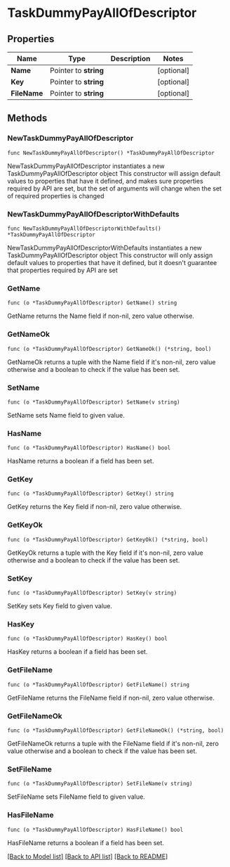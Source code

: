 # TaskDummyPayAllOfDescriptor

## Properties

Name | Type | Description | Notes
------------ | ------------- | ------------- | -------------
**Name** | Pointer to **string** |  | [optional] 
**Key** | Pointer to **string** |  | [optional] 
**FileName** | Pointer to **string** |  | [optional] 

## Methods

### NewTaskDummyPayAllOfDescriptor

`func NewTaskDummyPayAllOfDescriptor() *TaskDummyPayAllOfDescriptor`

NewTaskDummyPayAllOfDescriptor instantiates a new TaskDummyPayAllOfDescriptor object
This constructor will assign default values to properties that have it defined,
and makes sure properties required by API are set, but the set of arguments
will change when the set of required properties is changed

### NewTaskDummyPayAllOfDescriptorWithDefaults

`func NewTaskDummyPayAllOfDescriptorWithDefaults() *TaskDummyPayAllOfDescriptor`

NewTaskDummyPayAllOfDescriptorWithDefaults instantiates a new TaskDummyPayAllOfDescriptor object
This constructor will only assign default values to properties that have it defined,
but it doesn't guarantee that properties required by API are set

### GetName

`func (o *TaskDummyPayAllOfDescriptor) GetName() string`

GetName returns the Name field if non-nil, zero value otherwise.

### GetNameOk

`func (o *TaskDummyPayAllOfDescriptor) GetNameOk() (*string, bool)`

GetNameOk returns a tuple with the Name field if it's non-nil, zero value otherwise
and a boolean to check if the value has been set.

### SetName

`func (o *TaskDummyPayAllOfDescriptor) SetName(v string)`

SetName sets Name field to given value.

### HasName

`func (o *TaskDummyPayAllOfDescriptor) HasName() bool`

HasName returns a boolean if a field has been set.

### GetKey

`func (o *TaskDummyPayAllOfDescriptor) GetKey() string`

GetKey returns the Key field if non-nil, zero value otherwise.

### GetKeyOk

`func (o *TaskDummyPayAllOfDescriptor) GetKeyOk() (*string, bool)`

GetKeyOk returns a tuple with the Key field if it's non-nil, zero value otherwise
and a boolean to check if the value has been set.

### SetKey

`func (o *TaskDummyPayAllOfDescriptor) SetKey(v string)`

SetKey sets Key field to given value.

### HasKey

`func (o *TaskDummyPayAllOfDescriptor) HasKey() bool`

HasKey returns a boolean if a field has been set.

### GetFileName

`func (o *TaskDummyPayAllOfDescriptor) GetFileName() string`

GetFileName returns the FileName field if non-nil, zero value otherwise.

### GetFileNameOk

`func (o *TaskDummyPayAllOfDescriptor) GetFileNameOk() (*string, bool)`

GetFileNameOk returns a tuple with the FileName field if it's non-nil, zero value otherwise
and a boolean to check if the value has been set.

### SetFileName

`func (o *TaskDummyPayAllOfDescriptor) SetFileName(v string)`

SetFileName sets FileName field to given value.

### HasFileName

`func (o *TaskDummyPayAllOfDescriptor) HasFileName() bool`

HasFileName returns a boolean if a field has been set.


[[Back to Model list]](../README.md#documentation-for-models) [[Back to API list]](../README.md#documentation-for-api-endpoints) [[Back to README]](../README.md)


